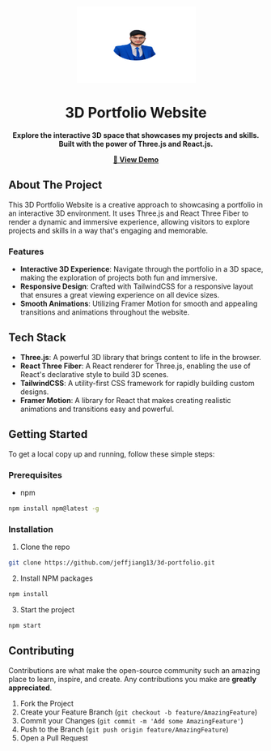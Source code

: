 

<div align="center">
    <a href="https://github.com/Adil1964/Final-portfolio-website">
        <img src="src/assets/LOGO2.png" alt="3D Portfolio Logo" width="235" height="150">
    </a>
</div>

<h1 align="center">3D Portfolio Website</h1>

<p align="center">
    <b>Explore the interactive 3D space that showcases my projects and skills. Built with the power of Three.js and React.js.</b>
</p>

<p align="center">
    <a href="https://jeffjiang.vercel.app/"><strong>🚀 View Demo</strong></a>
</p>

## About The Project

This 3D Portfolio Website is a creative approach to showcasing a portfolio in an interactive 3D environment. It uses Three.js and React Three Fiber to render a dynamic and immersive experience, allowing visitors to explore projects and skills in a way that's engaging and memorable.

### Features

- **Interactive 3D Experience**: Navigate through the portfolio in a 3D space, making the exploration of projects both fun and immersive.
- **Responsive Design**: Crafted with TailwindCSS for a responsive layout that ensures a great viewing experience on all device sizes.
- **Smooth Animations**: Utilizing Framer Motion for smooth and appealing transitions and animations throughout the website.

## Tech Stack

- **Three.js**: A powerful 3D library that brings content to life in the browser.
- **React Three Fiber**: A React renderer for Three.js, enabling the use of React's declarative style to build 3D scenes.
- **TailwindCSS**: A utility-first CSS framework for rapidly building custom designs.
- **Framer Motion**: A library for React that makes creating realistic animations and transitions easy and powerful.

## Getting Started

To get a local copy up and running, follow these simple steps:

### Prerequisites

- npm
```sh
npm install npm@latest -g
```

### Installation

1. Clone the repo
```sh
git clone https://github.com/jeffjiang13/3d-portfolio.git
```
2. Install NPM packages
```sh
npm install
```
3. Start the project
```sh
npm start
```

## Contributing

Contributions are what make the open-source community such an amazing place to learn, inspire, and create. Any contributions you make are **greatly appreciated**.

1. Fork the Project
2. Create your Feature Branch (`git checkout -b feature/AmazingFeature`)
3. Commit your Changes (`git commit -m 'Add some AmazingFeature'`)
4. Push to the Branch (`git push origin feature/AmazingFeature`)
5. Open a Pull Request
